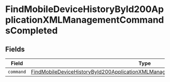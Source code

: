 # FindMobileDeviceHistoryById200ApplicationXMLManagementCommandsCompleted


## Fields

| Field                                                                                                                                                                                       | Type                                                                                                                                                                                        | Required                                                                                                                                                                                    | Description                                                                                                                                                                                 |
| ------------------------------------------------------------------------------------------------------------------------------------------------------------------------------------------- | ------------------------------------------------------------------------------------------------------------------------------------------------------------------------------------------- | ------------------------------------------------------------------------------------------------------------------------------------------------------------------------------------------- | ------------------------------------------------------------------------------------------------------------------------------------------------------------------------------------------- |
| `command`                                                                                                                                                                                   | [FindMobileDeviceHistoryById200ApplicationXMLManagementCommandsCompletedCommand](../../models/operations/findmobiledevicehistorybyid200applicationxmlmanagementcommandscompletedcommand.md) | :heavy_minus_sign:                                                                                                                                                                          | N/A                                                                                                                                                                                         |
